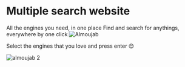 # Multiple search website
All the engines you need, in one place
Find and search for anythings, everywhere by one click
![Almoujab](https://user-images.githubusercontent.com/33235992/172447008-d6a19ae3-4910-4f73-8d06-c344d376d210.png)

Select the engines that you love and press enter 😊

![almoujab 2](https://user-images.githubusercontent.com/33235992/172447408-41513647-5714-40ec-bc08-191d5a421c86.png)
